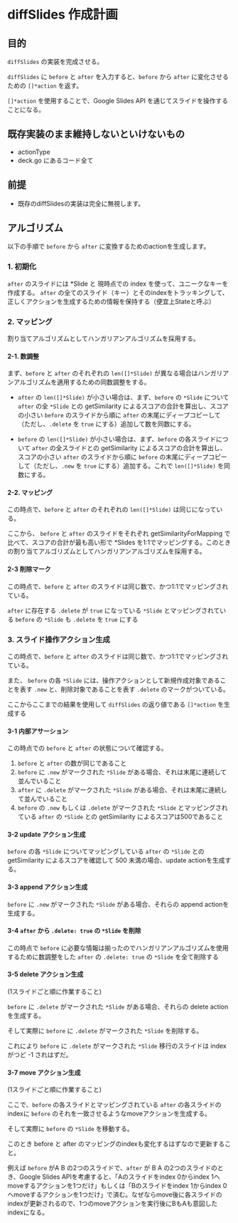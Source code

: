 # diffSlides 作成計画

## 目的

`diffSlides` の実装を完成させる。

`diffSlides` に `before` と `after` を入力すると、`before` から `after` に変化させるための `[]*action` を返す。

`[]*action` を使用することで、Google Slides API を通じてスライドを操作することになる。

## 既存実装のまま維持しないといけないもの

- actionType
- deck.go にあるコード全て

## 前提

- 既存のdiffSlidesの実装は完全に無視します。

## アルゴリズム

以下の手順で `before` から `after` に変換するためのactionを生成します。

### 1. 初期化

`after` のスライドには *Slide と 現時点での index を使って、ユニークなキーを作成する。
`after` の全てのスライド（キー）とそのindexをトラッキングして、正しくアクションを生成するための情報を保持する（便宜上Stateと呼ぶ）

### 2. マッピング

割り当てアルゴリズムとしてハンガリアンアルゴリズムを採用する。

#### 2-1. 数調整

まず、`before` と `after` のそれぞれの `len([]*Slide)` が異なる場合はハンガリアンアルゴリズムを適用するための同数調整をする。

- `after` の `len([]*Slide)` が小さい場合は、まず、`before` の `*Slide` について `after` の全 `*Slide` との getSimilarity によるスコアの合計を算出し、スコアの小さい `before` のスライドから順に `after` の末尾にディープコピーして（ただし、`.delete` を `true` にする）追加して数を同数にする。

- `before` の `len([]*Slide)` が小さい場合は、まず、`before` の各スライドについて `after` の全スライドとの getSimilarity によるスコアの合計を算出し、スコアの小さい `after` のスライドから順に `before` の末尾にディープコピーして（ただし、`.new` を `true` にする）追加する。これで `len([]*Slide)` を同数にする。

#### 2-2. マッピング

この時点で、`before` と `after` のそれぞれの `len([]*Slide)` は同じになっている。

ここから、 `before` と `after` のスライドをそれぞれ getSimilarityForMapping で比べて、スコアの合計が最も高い形で *Slides を1:1でマッピングする。このときの割り当てアルゴリズムとしてハンガリアンアルゴリズムを採用する。

#### 2-3 削除マーク

この時点で、`before` と `after` のスライドは同じ数で、かつ1:1でマッピングされている。

`after` に存在する `.delete` が `true` になっている `*Slide` とマッピングされている `before` の `*Slide` も `.delete` を `true` にする

### 3. スライド操作アクション生成

この時点で、`before` と `after` のスライドは同じ数で、かつ1:1でマッピングされている。

また、 `before` の各 `*Slide` には、操作アクションとして新規作成対象であることを表す `.new` と、削除対象であることを表す `.delete` のマークがついている。

ここからここまでの結果を使用して `diffSlides` の返り値である `[]*action` を生成する

#### 3-1 内部アサーション

この時点での `before` と `after` の状態について確認する。

1. `before` と `after` の数が同じであること
2. `before` に `.new` がマークされた `*Slide` がある場合、それは末尾に連続して並んでいること
3. `after` に `.delete` がマークされた `*Slide` がある場合、それは末尾に連続して並んでいること
4. `before` の `.new` もしくは `.delete` がマークされた `*Slide` とマッピングされている `after` の `*Slide` との getSimilarity によるスコアは500であること

#### 3-2 update アクション生成

`before` の各 `*Slide` についてマッピングしている `after` の `*Slide` との getSimilarity によるスコアを確認して 500 未満の場合、update actionを生成する。

#### 3-3 append アクション生成

`before` に `.new` がマークされた `*Slide` がある場合、それらの append actionを生成する。

#### 3-4 `after` から `.delete: true` の `*Slide` を削除

この時点で `before` に必要な情報は揃ったのでハンガリアンアルゴリズムを使用するために数調整をした `after` の `.delete: true` の `*Slide` を全て削除する

#### 3-5 delete アクション生成

(1スライドごと順に作業すること)

`before` に `.delete` がマークされた `*Slide` がある場合、それらの delete actionを生成する。

そして実際に `before` に `.delete` がマークされた `*Slide` を削除する。

これにより `before` に `.delete` がマークされた `*Slide` 移行のスライドは index がつど -1 されはずだ。

#### 3-7 move アクション生成

(1スライドごと順に作業すること)

ここで、`before` の各スライドとマッピングされている `after` の各スライドのindexに `before` のそれを一致させるようなmoveアクションを生成する。

そして実際に `before` の `*Slide` を移動する。

このとき before と after のマッピングのindexも変化するはずなので更新すること。

例えば `before` がA B の2つのスライドで、`after` が B A の2つのスライドのとき、Google Slides APIを考慮すると、「Aのスライドをindex 0からindex 1へmoveするアクションを1つだけ」もしくは「Bのスライドをindex 1からindex 0へmoveするアクションを1つだけ」で済む。なぜならmove後に各スライドのindexが更新されるので、1つのmoveアクションを実行後にBもAも意図したindexになる。


